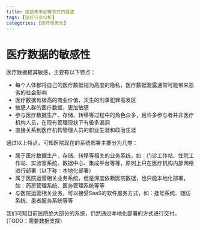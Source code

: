 ```yaml
---
title: 医院未来部署发式的展望
tags: [医疗行业分析]
categories: [医疗信息化]
---
```


# 医疗数据的敏感性
医疗数据极其敏感，主要有以下特点：
- 每个人体都将自己的医疗数据视为高度的隐私，医疗数据泄露通常可能带来恶劣的社会影响
- 医疗数据有极高的商业价值，天生的刑事犯罪高发区
- 敏感人群的医疗数据，更加敏感
- 参与医疗数据生产、存储、转移等过程中的角色众多，且许多参与者并非医疗机构人员，在现有管理现状下有极多漏洞
- 直接关系到医疗机构管理人员的职业生涯和政治生涯

通过以上特点，可知医院现在的系统部署主要分为几类：
- 属于医疗数据生产、存储、转移等相关的业务系统，如：门诊工作站、住院工作站、实验室系统、数据中心、集成平台等等，原则上只在医疗机构内部网络进行部署（以下称：本地化部署）
- 属于医院运营相关业务系统，但是深度依赖医院数据，也只能本地化部署，如：药房管理系统、医务管理系统等等
- 与医院运营相关业务，可以接受SaaS的软件服务方式，如：挂号系统、随访系统、患者服务系统等等

我们可知目前医院绝大部分的系统，仍然通过本地化部署的方式进行交付。(TODO：需要数据支撑)
